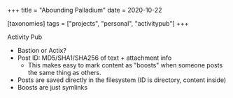 +++
title = "Abounding Palladium"
date = 2020-10-22

[taxonomies]
tags = ["projects", "personal", "activitypub"]
+++

Activity Pub

- Bastion or Actix?
- Post ID: MD5/SHA1/SHA256 of text + attachment info
   - This makes easy to mark content as "boosts" when someone posts the same
       thing as others.
- Posts are saved directly in the filesystem (ID is directory, content inside)
- Boosts are just symlinks
